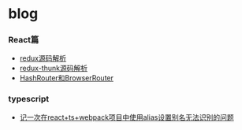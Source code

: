# blog

### React篇
- [redux源码解析](https://github.com/lxnxbnq/blog/issues/1)
- [redux-thunk源码解析](https://github.com/lxnxbnq/blog/issues/2)
- [HashRouter和BrowserRouter](https://github.com/lxnxbnq/blog/issues/4)


### typescript
- [记一次在react+ts+webpack项目中使用alias设置别名无法识别的问题](https://github.com/lxnxbnq/blog/issues/5)
